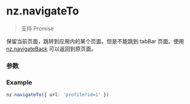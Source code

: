# nz.navigateTo

> <Icon type="success" /> 支持 Promise

保留当前页面，跳转到应用内的某个页面。但是不能跳到 tabBar 页面。使用 [nz.navigateBack](./navigateBack) 可以返回到原页面。

### 参数

<Props :data="props" options />

### Example

```ts
nz.navigateTo({ url: 'profile?id=1' })
```

<script setup>
const props = [
  {
    name: 'url',
    type: 'string',
    default: '',
    required: true,
    desc: '需要跳转的应用内非 tabBar 的页面的路径 (代码包路径), 路径后可以带参数',
    version: '0.1.0',
  },
]
</script>
